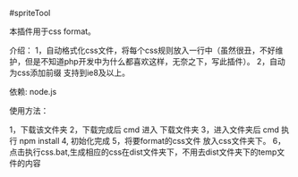 #spriteTool

本插件用于css format。


介绍：
1，自动格式化css文件，将每个css规则放入一行中（虽然很丑，不好维护，但是不知道php开发中为什么都喜欢这样，无奈之下，写此插件）。
2，自动为css添加前缀 支持到ie8及以上。

依赖: node.js

使用方法：

1，下载该文件夹
2，下载完成后  cmd 进入 下载文件夹
3，进入文件夹后  cmd 执行 npm install
4, 初始化完成
5，将要format的css文件 放入css文件夹下。
6，点击执行css.bat,生成相应的css在dist文件夹下，不用去dist文件夹下的temp文件的内容